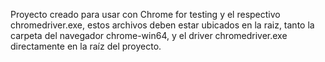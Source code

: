 Proyecto creado para usar con Chrome for testing y el respectivo chromedriver.exe, 
estos archivos deben estar ubicados en la raiz, tanto la carpeta del navegador chrome-win64, 
y el driver chromedriver.exe directamente en la raíz del proyecto.
